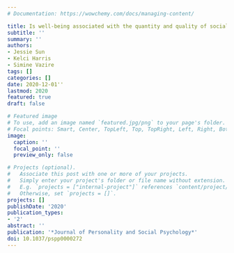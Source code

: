 ```yaml
---
# Documentation: https://wowchemy.com/docs/managing-content/

title: Is well-being associated with the quantity and quality of social interactions?
subtitle: ''
summary: ''
authors:
- Jessie Sun
- Kelci Harris
- Simine Vazire
tags: []
categories: []
date: 2020-12-01''
lastmod: 2020
featured: true
draft: false

# Featured image
# To use, add an image named `featured.jpg/png` to your page's folder.
# Focal points: Smart, Center, TopLeft, Top, TopRight, Left, Right, BottomLeft, Bottom, BottomRight.
image:
  caption: ''
  focal_point: ''
  preview_only: false

# Projects (optional).
#   Associate this post with one or more of your projects.
#   Simply enter your project's folder or file name without extension.
#   E.g. `projects = ["internal-project"]` references `content/project/deep-learning/index.md`.
#   Otherwise, set `projects = []`.
projects: []
publishDate: '2020'
publication_types:
- '2'
abstract: ''
publication: '*Journal of Personality and Social Psychology*'
doi: 10.1037/pspp0000272
---
```

